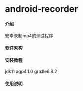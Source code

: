 # android-recorder

#### 介绍
安卓录制mp4的测试程序

#### 软件架构


#### 安装教程

jdk11 agp4.1.0 gradle6.8.2


#### 使用说明
